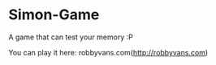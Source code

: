 # Simon-Game
A game that can test your memory :P

You can play it here:
robbyvans.com(http://robbyvans.com)
